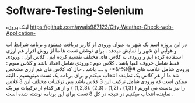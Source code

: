 # Software-Testing-Selenium
لینک پروژه 
https://github.com/awais987123/City-Weather-Check-web-Application-

در این پروژه اسم یک شهر به عنوان ورودی از کاربر دریافت میشود و برنامه شرایط اب و هوایی ان شهر را نمایش میدهد . برای نوشتن تست ها ما از روش افراز هم ارزی
استفاده کرده ایم و ورودی  به کلاس های مختلف تقسیم کرده ایم . کلاس اول : ورودی فقط شامل حروف الفبا باشد . کلاس دوم : ورودی شامل 
اعداد باشد و کلاس سوم : ورودی شامل علامت های #@!%^&*+ و .... باشد . حال که کلاس های هم ارزی مشخص شد ما از هر کلاس یک نماینده انتخاب میکنم و برای برنامه یک تست 
مینویسیم ، البته ممکن است که ورودی شامل ترکیب این 3 کلاس باشد پس ترکیبات مختلف این 3 کلاس را نیز بدست می اوریم ( (1,3) ، (1,2) ، (2,3) ،(1,2,3) ) و از هر کدام از ترکیبات نیز یک نماینده انتخاب میکنیم 
در نتیجه در کل 8 تست برای این برنامه نوشته شده است .

